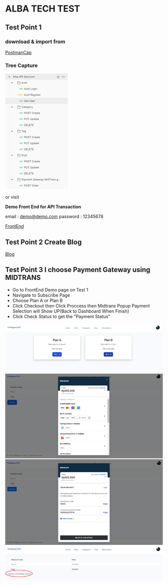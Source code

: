 # ALBA TECH TEST

## Test Point 1

### download & import from 
[PostmanCap](/mydocuments/Alba_API_Sanctum.postman_collection.json)

### Tree Capture
![Screenshot](/mydocuments/postman.jpg)

or visit

**Demo Front End for API Transaction**

email       : demo@demo.com
password    : 12345678

[FrontEnd](http://alba.ombagoes.com/dashboard)

## Test Point 2 Create Blog

[Blog](http://alba.ombagoes.com)

## Test Point 3 I choose Payment Gateway using MIDTRANS

- Go to FrontEnd Demo page on Test 1
- Navigate to Subscribe Page
- Choose Plan A or Plan B
- Click Checkout then Click Proccess then Midtrans Popup Payment Selection will Show UP(Back to Dashboard When Finish)
- Click Check Status to get the "Payment Status"

![Screenshot](/mydocuments/01-subscription.jpg)
![Screenshot](/mydocuments/02-select-payment.jpg)
![Screenshot](/mydocuments/03-back-to-mc.jpg)
![Screenshot](/mydocuments/04-get_status.jpg)

